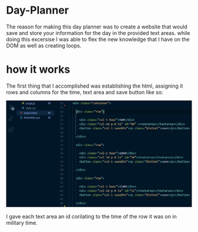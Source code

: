# Day-Planner

The reason for making this day planner was to create a website that would save and store your information for the day in the provided text areas. while doing this excersise I was able to flex the new knowledge that I have on the DOM as well as creating loops. 

# how it works 

The first thing that I accomplished was establishing the html, assigning it rows and columns for the time, text area and save button like so:

<img src = "assets/htmlRows.jpg" alt= "html Rows and Columns example">

I gave each text area an id corilating to the time of the row it was on in military time. 
